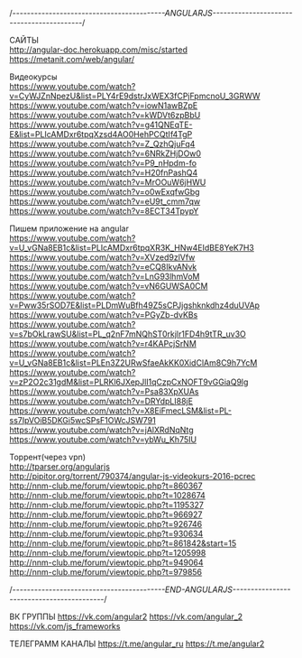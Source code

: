 /*------------------------------------------ANGULARJS------------------------------------------*/

САЙТЫ</br>
http://angular-doc.herokuapp.com/misc/started</br>
https://metanit.com/web/angular/</br>

Видеокурсы</br>
https://www.youtube.com/watch?v=CyWJZnNpezU&list=PLY4rE9dstrJxWEX3fCPjFpmcnoU_3GRWW</br>
https://www.youtube.com/watch?v=iowN1awBZpE</br>
https://www.youtube.com/watch?v=kWDVt6zpBbU</br>
https://www.youtube.com/watch?v=g41QNEqTE-E&list=PLIcAMDxr6tpqXzsd4AO0HehPCQtIf4TgP</br>
https://www.youtube.com/watch?v=Z_QzhQjuFq4</br>
https://www.youtube.com/watch?v=6NRkZHjDOw0</br>
https://www.youtube.com/watch?v=P9_nHpdm-fo</br>
https://www.youtube.com/watch?v=H20fnPashQ4</br>
https://www.youtube.com/watch?v=MrOOuW6jHWU</br>
https://www.youtube.com/watch?v=o0wExqfwGbg</br>
https://www.youtube.com/watch?v=eU9t_cmm7qw</br>
https://www.youtube.com/watch?v=8ECT34TpypY</br>

Пишем приложение на angular</br>
https://www.youtube.com/watch?v=U_vGNa8EB1c&list=PLIcAMDxr6tpqXR3K_HNw4EIdBE8YeK7H3</br>
https://www.youtube.com/watch?v=XVzed9zlVfw</br>
https://www.youtube.com/watch?v=eCQ8IkvANvk</br>
https://www.youtube.com/watch?v=LnG93lhmVoM</br>
https://www.youtube.com/watch?v=vN6GUWSA0CM</br>
https://www.youtube.com/watch?v=Pww35rSOD7E&list=PLDmWuBfh49Z5sCPJjgshknkdhz4duUVAp</br>
https://www.youtube.com/watch?v=PGyZb-dvKBs</br>
https://www.youtube.com/watch?v=s7bOkLrawSU&list=PL_q2nF7mNQhST0rkjlr1FD4h9tTR_uv3O</br>
https://www.youtube.com/watch?v=r4KAPcjSrNM</br>
https://www.youtube.com/watch?v=U_vGNa8EB1c&list=PLEn3Z2URwSfaeAkKK0XidClAm8C9h7YcM</br>
https://www.youtube.com/watch?v=zP2O2c31gdM&list=PLRKl6JXepJlI1qCzpCxNOFT9vGGiaQ9lg</br>
https://www.youtube.com/watch?v=Psa83XpXUAs</br>
https://www.youtube.com/watch?v=DRYdpLI88jE</br>
https://www.youtube.com/watch?v=X8EiFmecLSM&list=PL-ss7IpVOiB5DKGi5wcSPsF1OWcJSW791</br>
https://www.youtube.com/watch?v=jAlXRdNqNtg</br>
https://www.youtube.com/watch?v=ybWu_Kh75IU</br>

Торрент(через vpn)</br>
http://tparser.org/angularjs</br>
http://pipitor.org/torrent/790374/angular-js-videokurs-2016-pcrec</br>
http://nnm-club.me/forum/viewtopic.php?t=860367</br>
http://nnm-club.me/forum/viewtopic.php?t=1028674</br>
http://nnm-club.me/forum/viewtopic.php?t=1195327</br>
http://nnm-club.me/forum/viewtopic.php?t=966927</br>
http://nnm-club.me/forum/viewtopic.php?t=926746</br>
http://nnm-club.me/forum/viewtopic.php?t=930634</br>
http://nnm-club.me/forum/viewtopic.php?t=861842&start=15</br>
http://nnm-club.me/forum/viewtopic.php?t=1205998</br>
http://nnm-club.me/forum/viewtopic.php?t=949064</br>
http://nnm-club.me/forum/viewtopic.php?t=979856</br>

/*------------------------------------------END-ANGULARJS------------------------------------------*/

ВК ГРУППЫ
https://vk.com/angular2
https://vk.com/angular_2
https://vk.com/js_frameworks

ТЕЛЕГРАММ КАНАЛЫ
https://t.me/angular_ru
https://t.me/angular2
